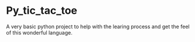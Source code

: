 # Py_tic_tac_toe

A very basic python project to help with the learing process and get the feel of this wonderful language.
